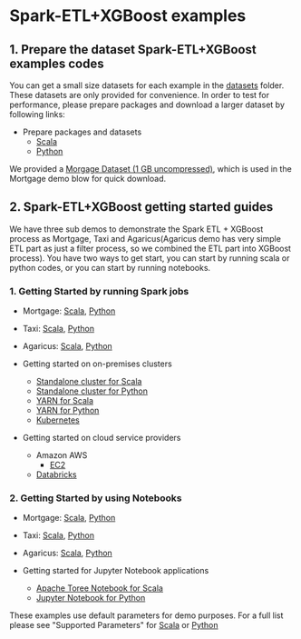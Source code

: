 # Spark-ETL+XGBoost examples

## 1. Prepare the dataset Spark-ETL+XGBoost examples codes

You can get a small size datasets for each example in the [datasets](../../datasets) folder. 
These datasets are only provided for convenience. In order to test for performance, 
please prepare packages and download a larger dataset by following links:
- Prepare packages and datasets
    - [Scala](../../docs/get-started/xgboost-examples/prepare-package-data/preparation-scala.md)
    - [Python](../../docs/get-started/xgboost-examples/prepare-package-data/preparation-python.md)

We provided a [Morgage Dataset (1 GB uncompressed)](https://rapidsai-data.s3.us-east-2.amazonaws.com/spark/mortgage.zip), 
which is used in the Mortgage demo blow for quick download.

## 2. Spark-ETL+XGBoost getting started guides
We have three sub demos to demonstrate the Spark ETL + XGBoost process as Mortgage, Taxi and Agaricus(Agaricus demo has 
very simple ETL part as just a filter process, so we combined the ETL part into XGBoost process).
You have two ways to get start, you can start by running scala or python codes, or you can start by running notebooks.

### 1. Getting Started by running Spark jobs

- Mortgage: [Scala](../../examples/Spark-ETL+XGBoost/mortgage/scala/src/com/nvidia/spark/examples/mortgage), [Python](../../examples/Spark-ETL+XGBoost/mortgage/python/com/nvidia/spark/examples/mortgage)
- Taxi: [Scala](../../examples/Spark-ETL+XGBoost/taxi/scala/src/com/nvidia/spark/examples/taxi), [Python](../../examples/Spark-ETL+XGBoost/taxi/python/com/nvidia/spark/examples/taxi)
- Agaricus: [Scala](../../examples/Spark-ETL+XGBoost/agaricus/scala/src/com/nvidia/spark/examples/agaricus), [Python](../../examples/Spark-ETL+XGBoost/agaricus/python/com/nvidia/spark/examples/agaricus)

- Getting started on on-premises clusters
    - [Standalone cluster for Scala](../../docs/get-started/xgboost-examples/on-prem-cluster/standalone-scala.md)
    - [Standalone cluster for Python](../../docs/get-started/xgboost-examples/on-prem-cluster/standalone-python.md)
    - [YARN for Scala](../../docs/get-started/xgboost-examples/on-prem-cluster/yarn-scala.md)
    - [YARN for Python](../../docs/get-started/xgboost-examples/on-prem-cluster/yarn-python.md)
    - [Kubernetes](../../docs/get-started/xgboost-examples/on-prem-cluster/kubernetes-scala.md)
- Getting started on cloud service providers
    - Amazon AWS
        - [EC2](../../docs/get-started/xgboost-examples/csp/aws/ec2.md)
    - [Databricks](../../docs/get-started/xgboost-examples/csp/databricks/databricks.md)
  
### 2. Getting Started by using Notebooks

- Mortgage: [Scala](../../examples/Spark-ETL+XGBoost/mortgage/notebooks/scala), [Python](../../examples/Spark-ETL+XGBoost/mortgage/notebooks/python)
- Taxi: [Scala](../../examples/Spark-ETL+XGBoost/taxi/notebooks/scala), [Python](../../examples/Spark-ETL+XGBoost/taxi/notebooks/python)
- Agaricus: [Scala](../../examples/Spark-ETL+XGBoost/agaricus/notebooks/scala), [Python](../../examples/Spark-ETL+XGBoost/agaricus/notebooks/python)

- Getting started for Jupyter Notebook applications
    - [Apache Toree Notebook for Scala](../../docs/get-started/xgboost-examples/notebook/toree.md)
    - [Jupyter Notebook for Python](../../docs/get-started/xgboost-examples/notebook/python-notebook.md)

These examples use default parameters for demo purposes. For a full list please see "Supported Parameters" 
for [Scala](../Spark-ETL+XGBoost/app-parameters/supported_xgboost_parameters_scala.md) 
or [Python](../Spark-ETL+XGBoost/app-parameters/supported_xgboost_parameters_python.md)